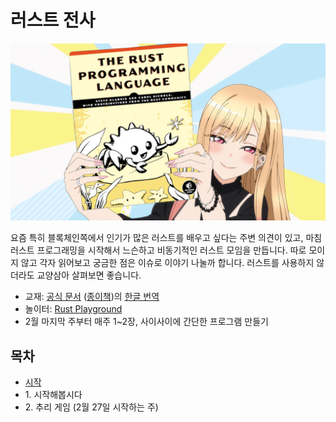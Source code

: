 # 러스트 전사

![](rust_warrior.png)

요즘 특히 블록체인쪽에서 인기가 많은 러스트를 배우고 싶다는 주변 의견이 있고,
마침 러스트 프로그래밍을 시작해서 느슨하고 비동기적인 러스트 모임을 만듭니다.
따로 모이지 않고 각자 읽어보고 궁금한 점은 이슈로 이야기 나눌까 합니다.
러스트를 사용하지 않더라도 교양삼아 살펴보면 좋습니다.

* 교재: [공식 문서](https://doc.rust-lang.org/book/)
  ([종이책](https://www.amazon.com/-/en/dp/1718503105/))의
  [한글 번역](https://rust-kr.github.io/doc.rust-kr.org/)
* 놀이터: [Rust Playground](https://play.rust-lang.org/)
* 2월 마지막 주부터 매주 1~2장, 사이사이에 간단한 프로그램 만들기

## 목차

* [시작](openning.md)
* 1\. 시작해봅시다
* 2\. 추리 게임 (2월 27일 시작하는 주)


